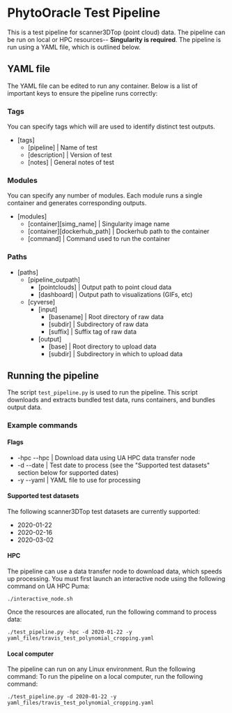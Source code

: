 # PhytoOracle Test Pipeline
This is a test pipeline for scanner3DTop (point cloud) data. The pipeline can be run on local or HPC resources-- **Singularity is required**. The pipeline is run using a YAML file, which is outlined below.

## YAML file 
The YAML file can be edited to run any container. Below is a list of important keys to ensure the pipeline runs correctly:
### Tags 
You can specify tags which will are used to identify distinct test outputs. 
* [tags]
  * [pipeline] | Name of test
  * [description] | Version of test
  * [notes] | General notes of test
### Modules 
You can specify any number of modules. Each module runs a single container and generates corresponding outputs. 
* [modules]
  * [container][simg_name] | Singularity image name
  * [container][dockerhub_path] | Dockerhub path to the container
  * [command] | Command used to run the container 

### Paths 
* [paths]
  * [pipeline_outpath]
    * [pointclouds] | Output path to point cloud data 
    * [dashboard] | Output path to visualizations (GIFs, etc)
  * [cyverse]
    * [input]
      * [basename] | Root directory of raw data
      * [subdir] | Subdirectory of raw data
      * [suffix] | Suffix tag of raw data
    * [output]
      * [base] | Root directory to upload data
      * [subdir] | Subdirectory in which to upload data

## Running the pipeline
The script ```test_pipeline.py``` is used to run the pipeline. This script downloads and extracts bundled test data, runs containers, and bundles output data.

### Example commands
#### Flags 
* -hpc --hpc | Download data using UA HPC data transfer node 
* -d --date | Test date to process (see the "Supported test datasets" section below for supported dates)
* -y --yaml | YAML file to use for processing 
  
#### Supported test datasets
The following scanner3DTop test datasets are currently supported: 
* 2020-01-22
* 2020-02-16
* 2020-03-02

#### HPC
The pipeline can use a data transfer node to download data, which speeds up processing. You must first launch an interactive node using the following command on UA HPC Puma: 
```
./interactive_node.sh
```

Once the resources are allocated, run the following command to process data:
```
./test_pipeline.py -hpc -d 2020-01-22 -y yaml_files/travis_test_polynomial_cropping.yaml
```
#### Local computer
The pipeline can run on any Linux environment. Run the following command:
To run the pipeline on a local computer, run the following command:
```
./test_pipeline.py -d 2020-01-22 -y yaml_files/travis_test_polynomial_cropping.yaml
```